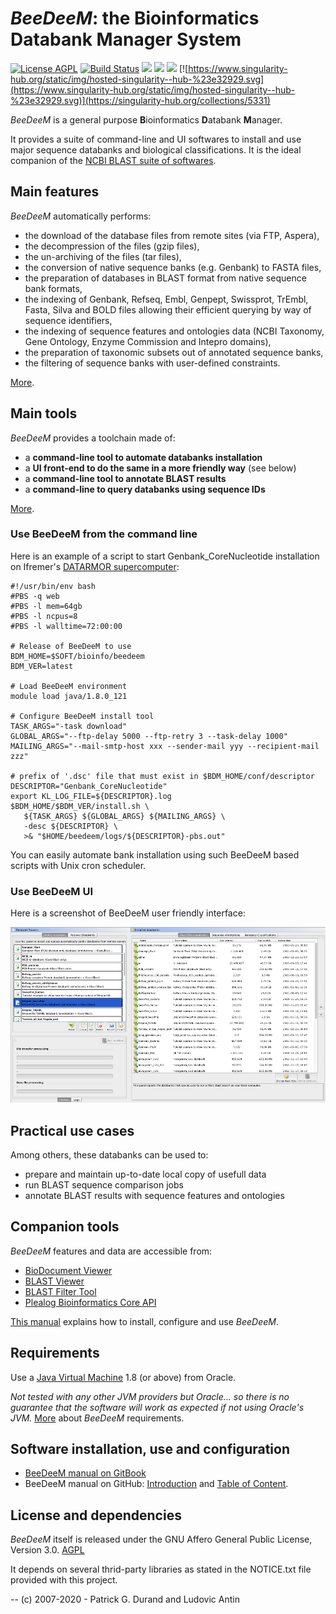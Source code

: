 # *BeeDeeM*: the Bioinformatics Databank Manager System 

[![License AGPL](https://img.shields.io/badge/license-Affero%20GPL%203.0-blue.svg)](https://www.gnu.org/licenses/agpl-3.0.txt)  [![Build Status](https://travis-ci.org/pgdurand/BeeDeeM.svg?branch=master)](https://travis-ci.org/pgdurand/BeeDeeM)  [![](https://tokei.rs/b1/github/pgdurand/BeeDeeM?category=code)](https://github.com/pgdurand/BeeDeeM) [![](https://img.shields.io/badge/platform-Java--1.8+-yellow.svg)](http://www.oracle.com/technetwork/java/javase/downloads/index.html) [![](https://img.shields.io/badge/run_on-Linux--macOS--Windows-yellowgreen.svg)]() [![https://www.singularity-hub.org/static/img/hosted-singularity--hub-%23e32929.svg](https://www.singularity-hub.org/static/img/hosted-singularity--hub-%23e32929.svg)](https://singularity-hub.org/collections/5331)


*BeeDeeM* is a general purpose **B**ioinformatics **D**atabank **M**anager. 

It provides a suite of command-line and UI softwares to install and use major sequence databanks and biological classifications. It is the ideal companion of the [NCBI BLAST suite of softwares](https://pgdurand.gitbooks.io/beedeem/test_install.html#run-a-blast-search).

## Main features

*BeeDeeM* automatically performs:

* the download of the database files from remote sites \(via FTP, Aspera\),
* the decompression of the files \(gzip files\),
* the un-archiving of the files \(tar files\),
* the conversion of native sequence banks \(e.g. Genbank\) to FASTA files,
* the preparation of databases in BLAST format from native sequence bank formats,
* the indexing of Genbank, Refseq, Embl, Genpept, Swissprot, TrEmbl, Fasta, Silva and BOLD files allowing their efficient querying by way of sequence identifiers,
* the indexing of sequence features and ontologies data (NCBI Taxonomy, Gene Ontology, Enzyme Commission and Intepro domains),
* the preparation of taxonomic subsets out of annotated sequence banks,
* the filtering of sequence banks with user-defined constraints.

[More](https://pgdurand.gitbooks.io/beedeem/).

## Main tools

*BeeDeeM* provides a toolchain made of:

* a **command-line tool to automate databanks installation**
* a **UI front-end to do the same in a more friendly way** (see below)
* a **command-line tool to annotate BLAST results**
* a **command-line to query databanks using sequence IDs**

[More](https://pgdurand.gitbooks.io/beedeem/).

### Use BeeDeeM from the command line

Here is an example of a script to start Genbank_CoreNucleotide installation on Ifremer's [DATARMOR supercomputer](https://www.top500.org/system/178981):

```
#!/usr/bin/env bash
#PBS -q web
#PBS -l mem=64gb
#PBS -l ncpus=8
#PBS -l walltime=72:00:00

# Release of BeeDeeM to use
BDM_HOME=$SOFT/bioinfo/beedeem
BDM_VER=latest

# Load BeeDeeM environment
module load java/1.8.0_121

# Configure BeeDeeM install tool
TASK_ARGS="-task download"
GLOBAL_ARGS="--ftp-delay 5000 --ftp-retry 3 --task-delay 1000"
MAILING_ARGS="--mail-smtp-host xxx --sender-mail yyy --recipient-mail zzz"

# prefix of '.dsc' file that must exist in $BDM_HOME/conf/descriptor
DESCRIPTOR="Genbank_CoreNucleotide"
export KL_LOG_FILE=${DESCRIPTOR}.log
$BDM_HOME/$BDM_VER/install.sh \
   ${TASK_ARGS} ${GLOBAL_ARGS} ${MAILING_ARGS} \
   -desc ${DESCRIPTOR} \
   >& "$HOME/beedeem/logs/${DESCRIPTOR}-pbs.out"
```

You can easily automate bank installation using such BeeDeeM based scripts with Unix cron scheduler.

### Use BeeDeeM UI

Here is a screenshot of BeeDeeM user friendly interface:

![UiManager](doc/dbms_ui.png)

## Practical use cases

Among others, these databanks can be used to:

* prepare and maintain up-to-date local copy of usefull data
* run BLAST sequence comparison jobs
* annotate BLAST results with sequence features and ontologies

## Companion tools

*BeeDeeM* features and data are accessible from:

* [BioDocument Viewer](https://github.com/pgdurand/BioDocumentViewer)
* [BLAST Viewer](https://github.com/pgdurand/BlastViewer)
* [BLAST Filter Tool](https://github.com/pgdurand/BLAST-Filter-Tool)
* [Plealog Bioinformatics Core API](https://github.com/pgdurand/Bioinformatics-Core-API)


[This manual](https://pgdurand.gitbooks.io/beedeem/) explains how to install, configure and use *BeeDeeM*.

## Requirements

Use a [Java Virtual Machine](http://www.oracle.com/technetwork/java/javase/downloads/index.html) 1.8 (or above) from Oracle. 

*Not tested with any other JVM providers but Oracle... so there is no guarantee that the software will work as expected if not using Oracle's JVM.* [More](https://pgdurand.gitbooks.io/beedeem/) about *BeeDeeM* requirements.

## Software installation, use and configuration

* [BeeDeeM manual on GitBook](https://pgdurand.gitbooks.io/beedeem/)
* BeeDeeM manual on GitHub: [Introduction](https://github.com/pgdurand/BeeDeeM-User-Manual/blob/master/README.md) and [Table of Content](https://github.com/pgdurand/BeeDeeM-User-Manual/blob/master/SUMMARY.md).

## License and dependencies

*BeeDeeM* itself is released under the GNU Affero General Public License, Version 3.0. [AGPL](https://www.gnu.org/licenses/agpl-3.0.txt)

It depends on several thrid-party libraries as stated in the NOTICE.txt file provided with this project.

--
(c) 2007-2020 - Patrick G. Durand and Ludovic Antin
